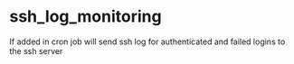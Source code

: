 # ssh_log_monitoring
If added in cron job will send ssh log for authenticated and failed logins to the ssh server
